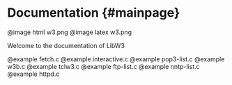# Documentation {#mainpage}

@image html w3.png
@image latex w3.png

Welcome to the documentation of LibW3

@example fetch.c
@example interactive.c
@example pop3-list.c
@example w3b.c
@example tclw3.c
@example ftp-list.c
@example nntp-list.c
@example httpd.c
